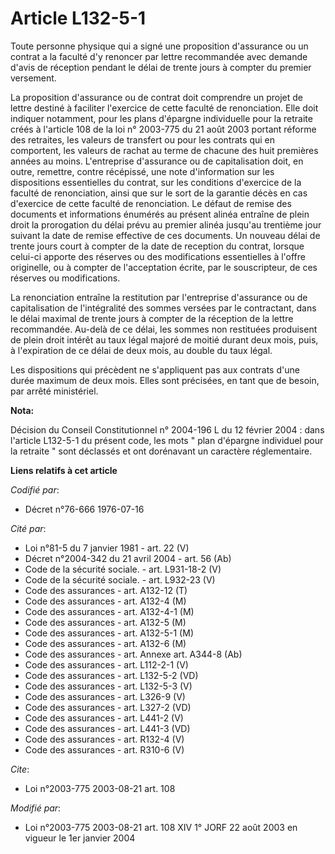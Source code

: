 # Article L132-5-1

Toute personne physique qui a signé une proposition d'assurance ou un contrat a la faculté d'y renoncer par lettre
recommandée avec demande d'avis de réception pendant le délai de trente jours à compter du premier versement.

La proposition d'assurance ou de contrat doit comprendre un projet de lettre destiné à faciliter l'exercice de cette faculté
de renonciation. Elle doit indiquer notamment, pour les plans d'épargne individuelle pour la retraite créés à l'article 108
de la loi n° 2003-775 du 21 août 2003 portant réforme des retraites, les valeurs de transfert ou pour les contrats qui en
comportent, les valeurs de rachat au terme de chacune des huit premières années au moins. L'entreprise d'assurance ou de
capitalisation doit, en outre, remettre, contre récépissé, une note d'information sur les dispositions essentielles du
contrat, sur les conditions d'exercice de la faculté de renonciation, ainsi que sur le sort de la garantie décès en cas
d'exercice de cette faculté de renonciation. Le défaut de remise des documents et informations énumérés au présent alinéa
entraîne de plein droit la prorogation du délai prévu au premier alinéa jusqu'au trentième jour suivant la date de remise
effective de ces documents. Un nouveau délai de trente jours court à compter de la date de reception du contrat, lorsque
celui-ci apporte des réserves ou des modifications essentielles à l'offre originelle, ou à compter de l'acceptation écrite,
par le souscripteur, de ces réserves ou modifications.

La renonciation entraîne la restitution par l'entreprise d'assurance ou de capitalisation de l'intégralité des sommes versées
par le contractant, dans le délai maximal de trente jours à compter de la réception de la lettre recommandée. Au-delà de ce
délai, les sommes non restituées produisent  de plein droit intérêt au taux légal majoré de moitié durant deux mois, puis, à
l'expiration de ce délai de deux mois, au double du taux légal.

Les dispositions qui précèdent ne s'appliquent pas aux contrats d'une durée maximum de deux mois. Elles sont précisées, en
tant que de besoin, par arrêté ministériel.

**Nota:**

Décision du Conseil Constitutionnel n° 2004-196 L du 12 février 2004 : dans l'article L132-5-1 du présent code, les mots "
plan d'épargne individuel pour la retraite " sont déclassés et ont dorénavant un caractère réglementaire.

**Liens relatifs à cet article**

_Codifié par_:

  - Décret n°76-666 1976-07-16

_Cité par_:

  - Loi n°81-5 du 7 janvier 1981 - art. 22 (V)
  - Décret n°2004-342 du 21 avril 2004 - art. 56 (Ab)
  - Code de la sécurité sociale. - art. L931-18-2 (V)
  - Code de la sécurité sociale. - art. L932-23 (V)
  - Code des assurances - art. A132-12 (T)
  - Code des assurances - art. A132-4 (M)
  - Code des assurances - art. A132-4-1 (M)
  - Code des assurances - art. A132-5 (M)
  - Code des assurances - art. A132-5-1 (M)
  - Code des assurances - art. A132-6 (M)
  - Code des assurances - art. Annexe art. A344-8 (Ab)
  - Code des assurances - art. L112-2-1 (V)
  - Code des assurances - art. L132-5-2 (VD)
  - Code des assurances - art. L132-5-3 (V)
  - Code des assurances - art. L326-9 (V)
  - Code des assurances - art. L327-2 (VD)
  - Code des assurances - art. L441-2 (V)
  - Code des assurances - art. L441-3 (VD)
  - Code des assurances - art. R132-4 (V)
  - Code des assurances - art. R310-6 (V)

_Cite_:

  - Loi n°2003-775 2003-08-21 art. 108

_Modifié par_:

  - Loi n°2003-775 2003-08-21 art. 108 XIV 1° JORF 22 août 2003 en vigueur le 1er janvier 2004
